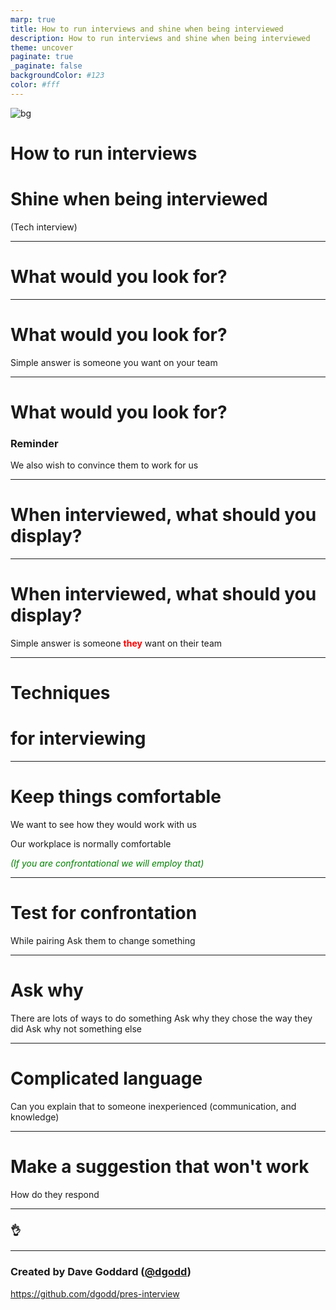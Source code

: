 ```yaml
---
marp: true
title: How to run interviews and shine when being interviewed
description: How to run interviews and shine when being interviewed
theme: uncover
paginate: true
_paginate: false
backgroundColor: #123
color: #fff
---
```


![bg](https://raw.githubusercontent.com/yhatt/marp-cli-example/master/assets/gradient.jpg)

# <!--fit--> How to run interviews
# <!--fit--> Shine when being interviewed 

(Tech interview)

---

# What would you look for?

---

# What would you look for?

Simple answer is someone you want on your team

---

# What would you look for?

### Reminder

We also wish to convince them to work for us

---

# When interviewed, what should you display?

---

# When interviewed, what should you display?

Simple answer is someone **they** want on their team

<style scoped>strong { color: red; }</style>

---

# <!--fit--> Techniques
# <!--fit--> for interviewing

---

# Keep things comfortable

We want to see how they would work with us

Our workplace is normally comfortable

*(If you are confrontational we will employ that)*

<style scoped>em { color: green; }</style>

---

# Test for confrontation

While pairing
Ask them to change something

---

# Ask why

There are lots of ways to do something
Ask why they chose the way they did
Ask why not something else

---

# Complicated language

Can you explain that to someone inexperienced
(communication, and knowledge)

---

# Make a suggestion that won't work

How do they respond

---

### <!--fit--> :ok_hand:

---

### Created by Dave Goddard ([@dgodd](https://github.com/dgodd))

https://github.com/dgodd/pres-interview
